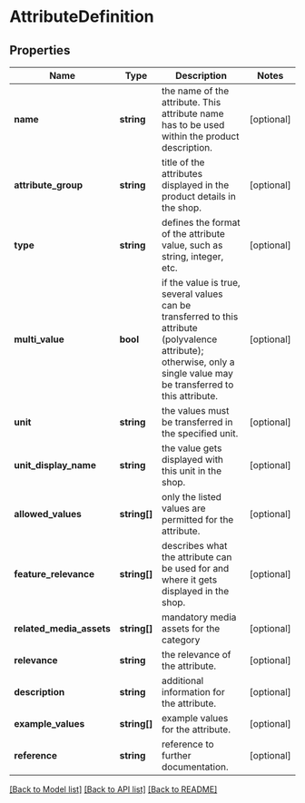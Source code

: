 # AttributeDefinition

## Properties
Name | Type | Description | Notes
------------ | ------------- | ------------- | -------------
**name** | **string** | the name of the attribute. This attribute name has to be used within the product description. | [optional] 
**attribute_group** | **string** | title of the attributes displayed in the product details in the shop. | [optional] 
**type** | **string** | defines the format of the attribute value, such as string, integer, etc. | [optional] 
**multi_value** | **bool** | if the value is true, several values can be transferred to this attribute (polyvalence attribute); otherwise, only a single value may be transferred to this attribute. | [optional] 
**unit** | **string** | the values must be transferred in the specified unit. | [optional] 
**unit_display_name** | **string** | the value gets displayed with this unit in the shop. | [optional] 
**allowed_values** | **string[]** | only the listed values are permitted for the attribute. | [optional] 
**feature_relevance** | **string[]** | describes what the attribute can be used for and where it gets displayed in the shop. | [optional] 
**related_media_assets** | **string[]** | mandatory media assets for the category | [optional] 
**relevance** | **string** | the relevance of the attribute. | [optional] 
**description** | **string** | additional information for the attribute. | [optional] 
**example_values** | **string[]** | example values for the attribute. | [optional] 
**reference** | **string** | reference to further documentation. | [optional] 

[[Back to Model list]](../../README.md#documentation-for-models) [[Back to API list]](../../README.md#documentation-for-api-endpoints) [[Back to README]](../../README.md)

